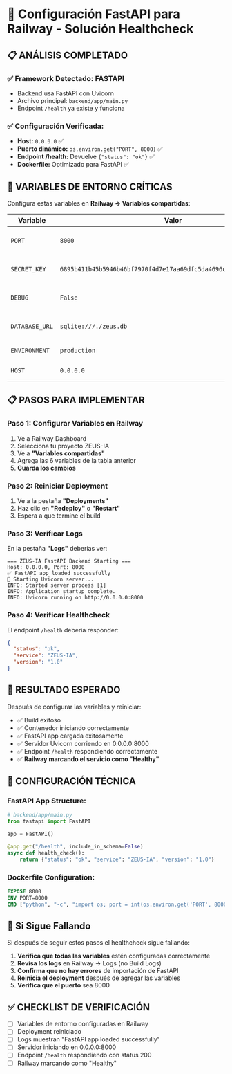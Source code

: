 # 🚀 Configuración FastAPI para Railway - Solución Healthcheck

## 📋 ANÁLISIS COMPLETADO

### ✅ Framework Detectado: **FASTAPI**
- Backend usa FastAPI con Uvicorn
- Archivo principal: `backend/app/main.py`
- Endpoint `/health` ya existe y funciona

### ✅ Configuración Verificada:
- **Host:** `0.0.0.0` ✅
- **Puerto dinámico:** `os.environ.get("PORT", 8000)` ✅
- **Endpoint /health:** Devuelve `{"status": "ok"}` ✅
- **Dockerfile:** Optimizado para FastAPI ✅

## 🎯 VARIABLES DE ENTORNO CRÍTICAS

Configura estas variables en **Railway → Variables compartidas**:

| Variable | Valor | Descripción |
|----------|-------|-------------|
| `PORT` | `8000` | Puerto del servidor FastAPI |
| `SECRET_KEY` | `6895b411b45b5946b46bf7970f4d7e17aa69dfc5da4696cb15686625e5eccf2b` | Clave secreta JWT |
| `DEBUG` | `False` | Modo producción (sin debug) |
| `DATABASE_URL` | `sqlite:///./zeus.db` | URL de base de datos |
| `ENVIRONMENT` | `production` | Entorno de ejecución |
| `HOST` | `0.0.0.0` | Host del servidor |

## 📋 PASOS PARA IMPLEMENTAR

### Paso 1: Configurar Variables en Railway
1. Ve a Railway Dashboard
2. Selecciona tu proyecto ZEUS-IA
3. Ve a **"Variables compartidas"**
4. Agrega las 6 variables de la tabla anterior
5. **Guarda los cambios**

### Paso 2: Reiniciar Deployment
1. Ve a la pestaña **"Deployments"**
2. Haz clic en **"Redeploy"** o **"Restart"**
3. Espera a que termine el build

### Paso 3: Verificar Logs
En la pestaña **"Logs"** deberías ver:
```
=== ZEUS-IA FastAPI Backend Starting ===
Host: 0.0.0.0, Port: 8000
✅ FastAPI app loaded successfully
🚀 Starting Uvicorn server...
INFO: Started server process [1]
INFO: Application startup complete.
INFO: Uvicorn running on http://0.0.0.0:8000
```

### Paso 4: Verificar Healthcheck
El endpoint `/health` debería responder:
```json
{
  "status": "ok",
  "service": "ZEUS-IA",
  "version": "1.0"
}
```

## 🎉 RESULTADO ESPERADO

Después de configurar las variables y reiniciar:
- ✅ Build exitoso
- ✅ Contenedor iniciando correctamente
- ✅ FastAPI app cargada exitosamente
- ✅ Servidor Uvicorn corriendo en 0.0.0.0:8000
- ✅ Endpoint `/health` respondiendo correctamente
- ✅ **Railway marcando el servicio como "Healthy"**

## 🔧 CONFIGURACIÓN TÉCNICA

### FastAPI App Structure:
```python
# backend/app/main.py
from fastapi import FastAPI

app = FastAPI()

@app.get("/health", include_in_schema=False)
async def health_check():
    return {"status": "ok", "service": "ZEUS-IA", "version": "1.0"}
```

### Dockerfile Configuration:
```dockerfile
EXPOSE 8000
ENV PORT=8000
CMD ["python", "-c", "import os; port = int(os.environ.get('PORT', 8000)); from app.main import app; import uvicorn; uvicorn.run(app, host='0.0.0.0', port=port, log_level='info')"]
```

## 🚨 Si Sigue Fallando

Si después de seguir estos pasos el healthcheck sigue fallando:
1. **Verifica que todas las variables** estén configuradas correctamente
2. **Revisa los logs** en Railway → Logs (no Build Logs)
3. **Confirma que no hay errores** de importación de FastAPI
4. **Reinicia el deployment** después de agregar las variables
5. **Verifica que el puerto** sea 8000

## ✅ CHECKLIST DE VERIFICACIÓN

- [ ] Variables de entorno configuradas en Railway
- [ ] Deployment reiniciado
- [ ] Logs muestran "FastAPI app loaded successfully"
- [ ] Servidor iniciando en 0.0.0.0:8000
- [ ] Endpoint `/health` respondiendo con status 200
- [ ] Railway marcando como "Healthy"
